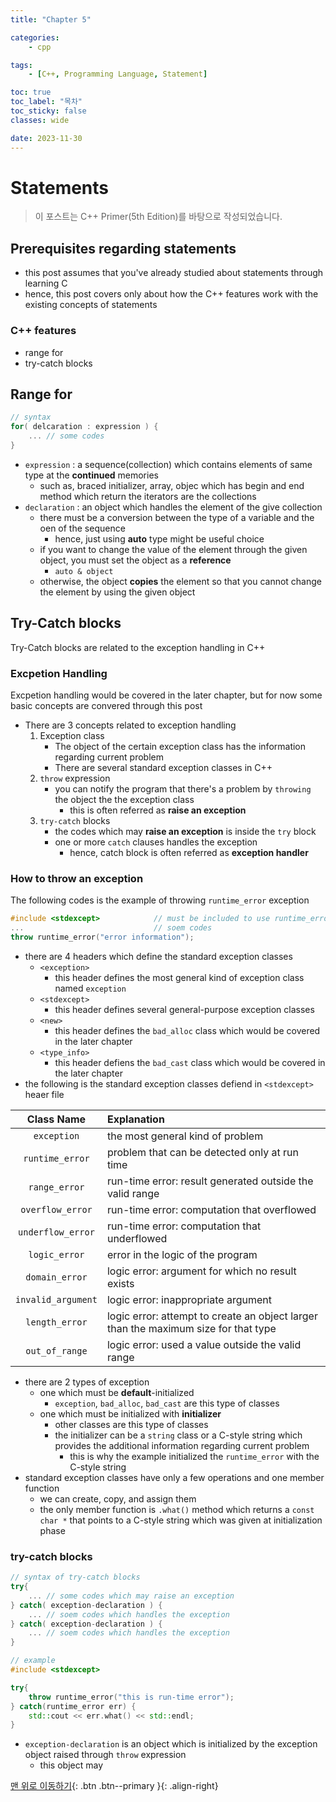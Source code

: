 ```yaml
---
title: "Chapter 5"

categories:
    - cpp

tags:
    - [C++, Programming Language, Statement]

toc: true
toc_label: "목차"
toc_sticky: false
classes: wide

date: 2023-11-30
---
```


# Statements

> 이 포스트는 C++ Primer(5th Edition)를 바탕으로 작성되었습니다.

## Prerequisites regarding statements
- this post assumes that you've already studied about statements through learning C
- hence, this post covers only about how the C++ features work with the existing concepts of statements 

### C++ features
- range for
- try-catch blocks

## Range for
```c++
// syntax
for( delcaration : expression ) {
    ... // some codes
} 
```
- `expression` : a sequence(collection) which contains elements of same type at the **continued** memories
    * such as, braced initializer, array, objec which has begin and end method which return the iterators are the collections
- `declaration` : an object which handles the element of the give collection
    * there must be a conversion between the type of a variable and the oen of the sequence
        + hence, just using **auto** type might be useful choice
    * if you want to change the value of the element through the given object, you must set the object as a **reference**
        + `auto & object`
    * otherwise, the object **copies** the element so that you cannot change the element by using the given object
    
## Try-Catch blocks
Try-Catch blocks are related to the exception handling in C++

### Excpetion Handling
Excpetion handling would be covered in the later chapter, but for now some basic concepts are convered through this post
- There are 3 concepts related to exception handling
    1. Exception class
        + The object of the certain exception class has the information regarding current problem
        + There are several standard exception classes in C++
    2. `throw` expression
        + you can notify the program that there's a problem by `throwing` the object the the exception class
            * this is often referred as **raise an exception**
    3. `try-catch` blocks
        + the codes which may **raise an exception** is inside the `try` block
        + one or more `catch` clauses handles the exception
            * hence, catch block is often referred as **exception handler**

### How to throw an exception
The following codes is the example of throwing `runtime_error` exception
```c++
#include <stdexcept>            // must be included to use runtime_error class
...                             // soem codes
throw runtime_error("error information");
```
- there are 4 headers which define the standard exception classes
    * `<exception>`
        + this header defines the most general kind of exception class named `exception`
    * `<stdexcept>`
        + this header defines several general-purpose exception classes
    * `<new>`
        + this header defines the `bad_alloc` class which would be covered in the later chapter
    *  `<type_info>`
        + this header defiens the `bad_cast` class  which would be covered in the later chapter
- the following is the standard exception classes defiend in `<stdexcept>` heaer file

|Class Name|Explanation|
|:---:|:---|
|`exception`|the most general kind of problem|
|`runtime_error`|problem that can be detected only at run time|
|`range_error`|run-time error: result generated outside the valid range|
|`overflow_error`|run-time error: computation that overflowed|
|`underflow_error`|run-time error: computation that underflowed|
|`logic_error`|error in the logic of the program|
|`domain_error`|logic error: argument for which no result exists|
|`invalid_argument`|logic error: inappropriate argument|
|`length_error`|logic error: attempt to create an object larger than the maximum size for that type|
|`out_of_range`|logic error: used a value outside the valid range|

- there are 2 types of exception
    * one which must be **default**-initialized
        + `exception`, `bad_alloc`, `bad_cast` are this type of classes
    * one which must be initialized with **initializer**
        + other classes are this type of classes
        + the initializer can be a `string` class or a C-style string which provides the additional information regarding current problem
            - this is why the example initialized the `runtime_error` with the C-style string
- standard exception classes have only a few operations and one member function
    * we can create, copy, and assign them
    * the only member function is `.what()` method which returns a `const char *` that points to a C-style string which was given at initialization phase

### try-catch blocks
```c++
// syntax of try-catch blocks
try{
    ... // some codes which may raise an exception
} catch( exception-declaration ) {
    ... // soem codes which handles the exception
} catch( exception-declaration ) {
    ... // soem codes which handles the exception
}

// example
#include <stdexcept>

try{
    throw runtime_error("this is run-time error");
} catch(runtime_error err) {
    std::cout << err.what() << std::endl;
}
```
- `exception-declaration` is an object which is initialized by the exception object raised through `throw` expression 
    + this object may 

[맨 위로 이동하기](#){: .btn .btn--primary }{: .align-right}